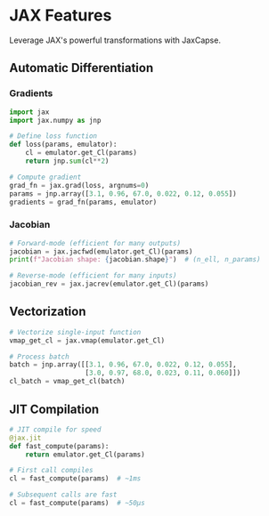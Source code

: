 # JAX Features

Leverage JAX's powerful transformations with JaxCapse.

## Automatic Differentiation

### Gradients

```python
import jax
import jax.numpy as jnp

# Define loss function
def loss(params, emulator):
    cl = emulator.get_Cl(params)
    return jnp.sum(cl**2)

# Compute gradient
grad_fn = jax.grad(loss, argnums=0)
params = jnp.array([3.1, 0.96, 67.0, 0.022, 0.12, 0.055])
gradients = grad_fn(params, emulator)
```

### Jacobian

```python
# Forward-mode (efficient for many outputs)
jacobian = jax.jacfwd(emulator.get_Cl)(params)
print(f"Jacobian shape: {jacobian.shape}")  # (n_ell, n_params)

# Reverse-mode (efficient for many inputs)
jacobian_rev = jax.jacrev(emulator.get_Cl)(params)
```

## Vectorization

```python
# Vectorize single-input function
vmap_get_cl = jax.vmap(emulator.get_Cl)

# Process batch
batch = jnp.array([[3.1, 0.96, 67.0, 0.022, 0.12, 0.055],
                   [3.0, 0.97, 68.0, 0.023, 0.11, 0.060]])
cl_batch = vmap_get_cl(batch)
```

## JIT Compilation

```python
# JIT compile for speed
@jax.jit
def fast_compute(params):
    return emulator.get_Cl(params)

# First call compiles
cl = fast_compute(params)  # ~1ms

# Subsequent calls are fast
cl = fast_compute(params)  # ~50μs
```